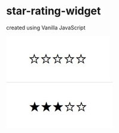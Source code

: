 # star-rating-widget

created using Vanilla JavaScript

![initial](https://github.com/vishal002/star-rating-widget/blob/main/initial.jpg?raw=true)
![final](https://github.com/vishal002/star-rating-widget/blob/main/final.jpg?raw=true)
